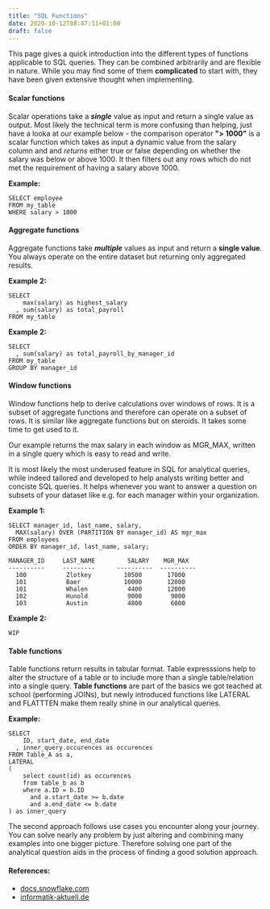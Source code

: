 ```yaml
---
title: "SQL Functions"
date: 2020-10-12T08:47:11+01:00
draft: false
---
```


This page gives a quick introduction into the different types of functions applicable to SQL queries. They can be combined arbitrarily and are flexible in nature. While you may find some of them **complicated** to start with, they have been given extensive thought when implementing.

#### Scalar functions
Scalar operations take a ***single*** value as input and return a single value as output. Most likely the technical term is more confusing than helping, just have a looka at our example below - the comparison operator **"> 1000"** is a scalar function which takes as input a dynamic value from the salary column and and *returns* either true or false depending on whether the salary was below or above 1000. It then filters out any rows which do not met the requirement of having a salary above 1000.

**Example:**
```
SELECT employee
FROM my_table
WHERE salary > 1000 
```

#### Aggregate functions
Aggregate functions take ***multiple*** values as input and return a **single value**. You always operate on the entire dataset but returning only aggregated results.

**Example 2:**
```
SELECT 
    max(salary) as highest_salary
  , sum(salary) as total_payroll
FROM my_table
```

**Example 2:**
```
SELECT 
  , sum(salary) as total_payroll_by_manager_id
FROM my_table
GROUP BY manager_id
```

#### Window functions
Window functions help to derive calculations over windows of rows. It is a subset of aggregate functions and therefore can operate on a subset of rows. It is similar like aggregate functions but on steroids. It takes some time to get used to it.

Our example returns the max salary in each window as MGR_MAX, written in a single query which is easy to read and write. 

It is most likely the most underused feature in SQL for analytical queries, while indeed tailored and developed to help analysts writing better and conciste SQL queries. It helps whenever you want to answer a question on subsets of your dataset like e.g. for each manager within your organization.

**Example 1:**
```
SELECT manager_id, last_name, salary,
  MAX(salary) OVER (PARTITION BY manager_id) AS mgr_max
FROM employees
ORDER BY manager_id, last_name, salary;

MANAGER_ID     LAST_NAME         SALARY    MGR_MAX
----------     ---------      ----------  ----------
  100           Zlotkey         10500       17000
  101           Baer            10000       12000
  101           Whalen           4400       12000
  102           Hunold           9000        9000
  103           Austin           4800        6000
```

**Example 2:**
```
WIP
```

#### Table functions
Table functions return results in tabular format. Table expresssions help to alter the structure of a table or to include more than a single table/relation into a single query.
**Table functions** are part of the basics we got teached at school (performing JOINs), but newly introduced functions like LATERAL and FLATTTEN make them really shine in our analytical queries. 

**Example:**
```
SELECT 
    ID, start_date, end_date
  , inner_query.occurences as occurences
FROM Table_A as a,
LATERAL 
(
    select count(id) as occurences
    from table_b as b
    where a.ID = b.ID
      and a.start_date >= b.date
      and a.end_date <= b.date
) as inner_query
```

The second approach follows use cases you encounter along your journey. You can solve nearly any problem by just altering and combining many examples into one bigger picture. Therefore solving one part of the analytical question aids in the process of finding a good solution approach.


#### References:
* [docs.snowflake.com](https://docs.snowflake.com/en/sql-reference/functions-analytic.html)  
* [informatik-aktuell.de](https://www.informatik-aktuell.de/betrieb/datenbanken/sql-performance-tuning-mit-analytic-functions-ein-projektbericht.html)


